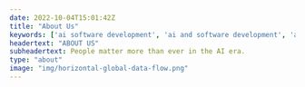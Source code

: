 ```yaml
---
date: 2022-10-04T15:01:42Z
title: "About Us"
keywords: ['ai software development', 'ai and software development', 'artificial intelligence software development', 'ai development companies', 'artificial intelligence development companies', 'ai engineering', 'artificial intelligence engineering', 'artificial intelligence software company', 'develop ai software', 'software machine learning']
headertext: "ABOUT US"
subheadertext: People matter more than ever in the AI era.
type: "about"
image: "img/horizontal-global-data-flow.png"
---
```

